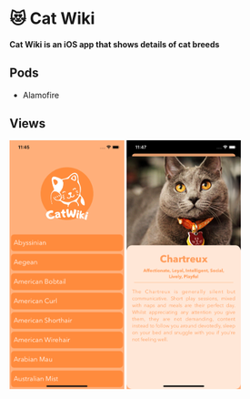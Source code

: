 # 😻 Cat Wiki

#### Cat Wiki is an iOS app that shows details of cat breeds

## Pods
- Alamofire

## Views
<img src="/images/homescreen.png" width=40% height=40% />
<img src="/images/details.png" width=40% height=40% />
